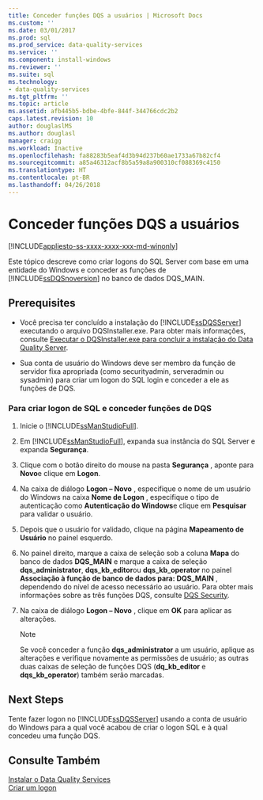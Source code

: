 ```yaml
---
title: Conceder funções DQS a usuários | Microsoft Docs
ms.custom: ''
ms.date: 03/01/2017
ms.prod: sql
ms.prod_service: data-quality-services
ms.service: ''
ms.component: install-windows
ms.reviewer: ''
ms.suite: sql
ms.technology:
- data-quality-services
ms.tgt_pltfrm: ''
ms.topic: article
ms.assetid: afb445b5-bdbe-4bfe-844f-344766cdc2b2
caps.latest.revision: 10
author: douglaslMS
ms.author: douglasl
manager: craigg
ms.workload: Inactive
ms.openlocfilehash: fa88283b5eaf4d3b94d237b60ae1733a67b82cf4
ms.sourcegitcommit: a85a46312acf8b5a59a8a900310cf088369c4150
ms.translationtype: HT
ms.contentlocale: pt-BR
ms.lasthandoff: 04/26/2018
---
```

# <a name="grant-dqs-roles-to-users"></a>Conceder funções DQS a usuários

[!INCLUDE[appliesto-ss-xxxx-xxxx-xxx-md-winonly](../../includes/appliesto-ss-xxxx-xxxx-xxx-md-winonly.md)]

  Este tópico descreve como criar logons do SQL Server com base em uma entidade do Windows e conceder as funções de [!INCLUDE[ssDQSnoversion](../../includes/ssdqsnoversion-md.md)] no banco de dados DQS_MAIN.  
  
## <a name="prerequisites"></a>Prerequisites  
  
-   Você precisa ter concluído a instalação do [!INCLUDE[ssDQSServer](../../includes/ssdqsserver-md.md)] executando o arquivo DQSInstaller.exe. Para obter mais informações, consulte [Executar o DQSInstaller.exe para concluir a instalação do Data Quality Server](../../data-quality-services/install-windows/run-dqsinstaller-exe-to-complete-data-quality-server-installation.md).  
  
-   Sua conta de usuário do Windows deve ser membro da função de servidor fixa apropriada (como securityadmin, serveradmin ou sysadmin) para criar um logon do SQL login e conceder a ele as funções de DQS.  
  
### <a name="to-create-sql-login-and-grant-dqs-roles"></a>Para criar logon de SQL e conceder funções de DQS  
  
1.  Inicie o [!INCLUDE[ssManStudioFull](../../includes/ssmanstudiofull-md.md)].  
  
2.  Em [!INCLUDE[ssManStudioFull](../../includes/ssmanstudiofull-md.md)], expanda sua instância do SQL Server e expanda **Segurança**.  
  
3.  Clique com o botão direito do mouse na pasta **Segurança** , aponte para **Novo**e clique em **Logon**.  
  
4.  Na caixa de diálogo **Logon – Novo** , especifique o nome de um usuário do Windows na caixa **Nome de Logon** , especifique o tipo de autenticação como **Autenticação do Windows**e clique em **Pesquisar** para validar o usuário.  
  
5.  Depois que o usuário for validado, clique na página **Mapeamento de Usuário** no painel esquerdo.  
  
6.  No painel direito, marque a caixa de seleção sob a coluna **Mapa** do banco de dados **DQS_MAIN** e marque a caixa de seleção **dqs_administrator**, **dqs_kb_editor**ou **dqs_kb_operator** no painel **Associação à função de banco de dados para: DQS_MAIN** , dependendo do nível de acesso necessário ao usuário. Para obter mais informações sobre as três funções DQS, consulte [DQS Security](../../data-quality-services/dqs-security.md).  
  
7.  Na caixa de diálogo **Logon – Novo** , clique em **OK** para aplicar as alterações.  
  
    > [!NOTE]  
    >  Se você conceder a função **dqs_administrator** a um usuário, aplique as alterações e verifique novamente as permissões de usuário; as outras duas caixas de seleção de funções DQS (**dq_kb_editor** e **dqs_kb_operator**) também serão marcadas.  
  
## <a name="next-steps"></a>Next Steps  
 Tente fazer logon no [!INCLUDE[ssDQSServer](../../includes/ssdqsserver-md.md)] usando a conta de usuário do Windows para a qual você acabou de criar o logon SQL e à qual concedeu uma função DQS.  
  
## <a name="see-also"></a>Consulte Também  
 [Instalar o Data Quality Services](../../data-quality-services/install-windows/install-data-quality-services.md)   
 [Criar um logon](../../relational-databases/security/authentication-access/create-a-login.md)  
  
  
